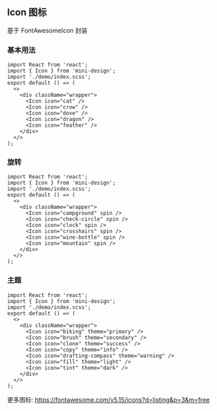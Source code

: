 ## Icon 图标

基于 FontAwesomeIcon 封装

### 基本用法

```tsx
import React from 'react';
import { Icon } from 'mini-design';
import './demo/index.scss';
export default () => (
  <>
    <div className="wrapper">
      <Icon icon="cat" />
      <Icon icon="crow" />
      <Icon icon="dove" />
      <Icon icon="dragon" />
      <Icon icon="feather" />
    </div>
  </>
);
```

### 旋转

```tsx
import React from 'react';
import { Icon } from 'mini-design';
import './demo/index.scss';
export default () => (
  <>
    <div className="wrapper">
      <Icon icon="campground" spin />
      <Icon icon="check-circle" spin />
      <Icon icon="clock" spin />
      <Icon icon="crosshairs" spin />
      <Icon icon="wine-bottle" spin />
      <Icon icon="mountain" spin />
    </div>
  </>
);
```

### 主题

```tsx
import React from 'react';
import { Icon } from 'mini-design';
import './demo/index.scss';
export default () => (
  <>
    <div className="wrapper">
      <Icon icon="biking" theme="primary" />
      <Icon icon="brush" theme="secondary" />
      <Icon icon="clone" theme="success" />
      <Icon icon="copy" theme="info" />
      <Icon icon="drafting-compass" theme="warning" />
      <Icon icon="fill" theme="light" />
      <Icon icon="tint" theme="dark" />
    </div>
  </>
);
```

<API src="../../../src/components/Icon/Icon.tsx" ></API>

更多图标: https://fontawesome.com/v5.15/icons?d=listing&p=3&m=free
